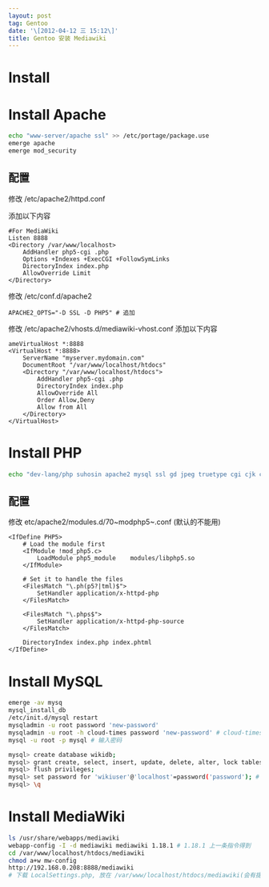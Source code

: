```yaml
---
layout: post
tag: Gentoo
date: '\[2012-04-12 三 15:12\]'
title: Gentoo 安装 Mediawiki
---
```


Install
=======

Install Apache
==============

``` bash
echo "www-server/apache ssl" >> /etc/portage/package.use
emerge apache
emerge mod_security 
```

配置
----

修改 /etc/apache2/httpd.conf

添加以下内容

``` example
#For MediaWiki
Listen 8888
<Directory /var/www/localhost>
    AddHandler php5-cgi .php
    Options +Indexes +ExecCGI +FollowSymLinks
    DirectoryIndex index.php
    AllowOverride Limit
</Directory>
```

修改 /etc/conf.d/apache2

``` example
APACHE2_OPTS="-D SSL -D PHP5" # 追加
```

修改 /etc/apache2/vhosts.d/mediawiki-vhost.conf 添加以下内容

``` example
ameVirtualHost *:8888
<VirtualHost *:8888>
    ServerName "myserver.mydomain.com"
    DocumentRoot "/var/www/localhost/htdocs"
    <Directory "/var/www/localhost/htdocs">
        AddHandler php5-cgi .php
        DirectoryIndex index.php
        AllowOverride All
        Order Allow,Deny
        Allow from All
    </Directory>
</VirtualHost>
```

Install PHP
===========

``` bash
echo "dev-lang/php suhosin apache2 mysql ssl gd jpeg truetype cgi cjk curlwrappers fpm ftp imap inifile ldap ldap-sasl mysqli mysqlnd odbc pcntl sharedmem soap sockets spell sysvipc tidy xmlreader xmlrpc xmlwriter xsl zip" >> /etc/portage/package.use
```

配置
----

修改 etc/apache2/modules.d/70~modphp5~.conf (默认的不能用)

``` example
<IfDefine PHP5>
    # Load the module first
    <IfModule !mod_php5.c>
        LoadModule php5_module    modules/libphp5.so
    </IfModule>

    # Set it to handle the files
    <FilesMatch "\.ph(p5?|tml)$">
        SetHandler application/x-httpd-php
    </FilesMatch>

    <FilesMatch "\.phps$">
        SetHandler application/x-httpd-php-source
    </FilesMatch>

    DirectoryIndex index.php index.phtml
</IfDefine>
```

Install MySQL
=============

``` bash
emerge -av mysq
mysql_install_db
/etc/init.d/mysql restart
mysqladmin -u root password 'new-password'
mysqladmin -u root -h cloud-times password 'new-password' # cloud-times 是本机名
mysql -u root -p mysql # 输入密码

mysql> create database wikidb;
mysql> grant create, select, insert, update, delete, alter, lock tables on wikidb.* to 'wikiuser'@'localhost' identified by 'password';  #'password'改为您的密码
mysql> flush privileges;
mysql> set password for 'wikiuser'@'localhost'=password('password'); #'password'改为您的密码
mysql> \q
```

Install MediaWiki
=================

``` bash
ls /usr/share/webapps/mediawiki
webapp-config -I -d mediawiki mediawiki 1.18.1 # 1.18.1 上一条指令得到
cd /var/www/localhost/htdocs/mediawiki
chmod a+w mw-config
http://192.168.0.208:8888/mediawiki
# 下载 LocalSettings.php, 放在 /var/www/localhost/htdocs/mediawiki(会有提示)
```
